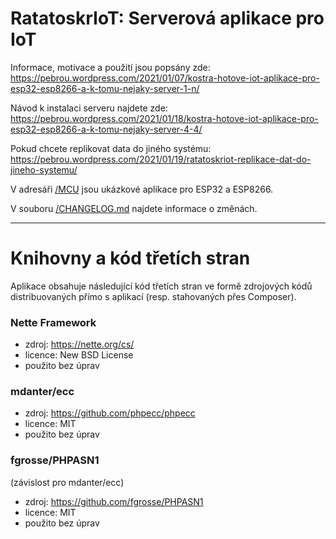 # RatatoskrIoT: Serverová aplikace pro IoT

Informace, motivace a použití jsou popsány zde: https://pebrou.wordpress.com/2021/01/07/kostra-hotove-iot-aplikace-pro-esp32-esp8266-a-k-tomu-nejaky-server-1-n/

Návod k instalaci serveru najdete zde: https://pebrou.wordpress.com/2021/01/18/kostra-hotove-iot-aplikace-pro-esp32-esp8266-a-k-tomu-nejaky-server-4-4/

Pokud chcete replikovat data do jiného systému: https://pebrou.wordpress.com/2021/01/19/ratatoskriot-replikace-dat-do-jineho-systemu/ 

V adresáři [/MCU](/MCU) jsou ukázkové aplikace pro ESP32 a ESP8266.

V souboru [/CHANGELOG.md](/CHANGELOG.md) najdete informace o změnách.


---


# Knihovny a kód třetích stran

Aplikace obsahuje následující kód třetích stran ve formě zdrojových kódů distribuovaných přímo s aplikací (resp. stahovaných přes Composer).

### Nette Framework
- zdroj: https://nette.org/cs/
- licence: New BSD License 
- použito bez úprav

### mdanter/ecc
- zdroj: https://github.com/phpecc/phpecc
- licence: MIT
- použito bez úprav

### fgrosse/PHPASN1
(závislost pro mdanter/ecc)
- zdroj: https://github.com/fgrosse/PHPASN1
- licence: MIT
- použito bez úprav
